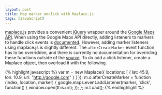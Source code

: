 ```yaml
---
layout: post
title: Map marker onclick with Maplace.js
tags: [JavaScript]
---
```


[maplace.js][maplace] provides a convenient [jQuery][jq] wrapper around
the [Google Maps API][gm].
When using the Google Maps API directly, adding listeners to markers
to handle click events is [documented][handler-doc].
However, adding marker listeners using maplace.js is slightly different.
The `afterCreateMarker` event function has to be overridden,
and there is currently no documentation for overriding these functions
outside of the [source][src].
To do add a click listener, create a Maplace object, then overload it with
the following.

{% highlight javascript %}
  var m = new Maplace({
    locations: [
      {
        lat: 45.9,
        lon: 10.9,
        url: "http://google.com"
      }
    ]
  });
  m.o.afterCreateMarker = function (index, location, marker) {
    google.maps.event.addListener(marker, 'click', function() {
      window.open(this.url);
    });
  };
  m.Load();
{% endhighlight %}

[maplace]: https://github.com/danielemoraschi/Maplace.js
[jq]: http://jquery.com/
[gm]: https://developers.google.com/maps/documentation/javascript/libraries
[handler-doc]: https://developers.google.com/maps/documentation/javascript/markers
[src]: https://github.com/danielemoraschi/maplace.js/blob/master/src/maplace.js
